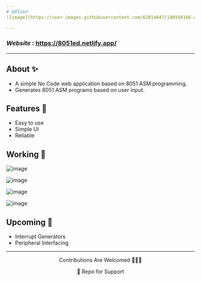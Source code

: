 ```yaml
---
# 8051ed
![image](https://user-images.githubusercontent.com/62014647/140594166-cc47b54e-a3da-4c7f-990c-4050867324aa.png)

---
```

### ***Website*** : **https://8051ed.netlify.app/**

---

## About ✨
- A simple No Code web application based on 8051 ASM programming.
- Generates 8051 ASM programs based on user input.

## Features 🔖
- Easy to use
- Simple UI
- Reliable

## Working 🧰
![image](https://user-images.githubusercontent.com/62014647/140593641-f00054db-6c4c-4d19-a7a5-d4797946a8fb.png)

![image](https://user-images.githubusercontent.com/62014647/140593576-1a54a7c7-c73d-41bf-901b-6e2ecc56de80.png)

![image](https://user-images.githubusercontent.com/62014647/140593553-0a9fd597-c29e-437f-83de-91c33d480698.png)

![image](https://user-images.githubusercontent.com/62014647/140593599-51f1838b-ec62-4ce3-bf81-2b786a9e9550.png)

## Upcoming 🔨 
 - Interrupt Generators
 - Peripheral Interfacing 
 
 ---
 
<p align=center>Contributions Are Welcomed 🎊🎊🎊</p>
<p align=center> 🌟 Repo for Support</p>
